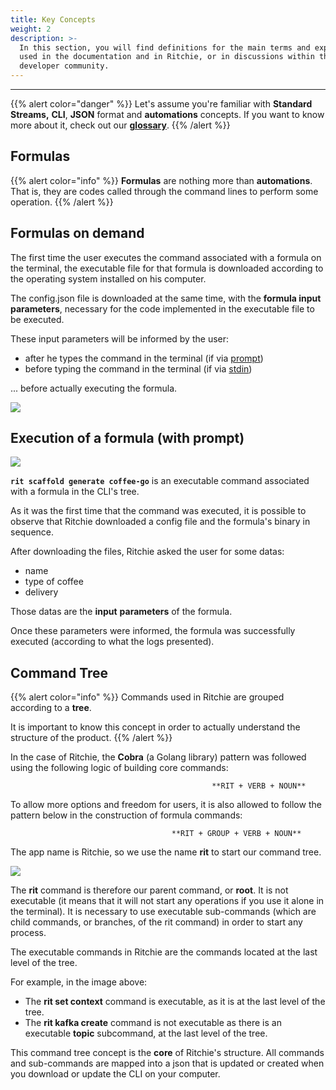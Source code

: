 ```yaml
---
title: Key Concepts
weight: 2
description: >-
  In this section, you will find definitions for the main terms and expressions
  used in the documentation and in Ritchie, or in discussions within the
  developer community.
---
```


---

{{% alert color="danger" %}}
Let's assume you're familiar with **Standard Streams,** **CLI**, **JSON** format and **automations** concepts. If you want to know more about it, check out our [**glossary**](glossary). 
{{% /alert %}}

## Formulas

{{% alert color="info" %}}
**Formulas** are nothing more than **automations**. That is, they are codes called through the command lines to perform some operation. 
{{% /alert %}}

## **Formulas o**n demand

The first time the user executes the command associated with a formula on the terminal, the executable file for that formula is downloaded according to the operating system installed on his computer. 

The config.json file is downloaded at the same time, with the **formula input parameters**, necessary for the code implemented in the executable file to be executed. 

These input parameters will be informed by the user: 

* after he types the command in the terminal \(if via [prompt](getting-started/commands/prompt)\) 
* before typing the command in the terminal \(if via [stdin](getting-started/commands/stdin)\) 

... before actually executing the formula.  


![](/fluxo-formulas%20%283%29.png)

## Execution of a formula \(with prompt\)

![](/rit-scaffold-generate-coffee-go.gif)

**`rit scaffold generate coffee-go`** is an executable command associated with a formula in the CLI's tree.

As it was the first time that the command was executed, it is possible to observe that Ritchie downloaded a config file and the formula's binary in sequence.

After downloading the files, Ritchie asked the user for some datas: 

* name
* type of coffee 
* delivery

Those datas are the **input** **parameters** of the formula.

Once these parameters were informed, the formula was successfully executed \(according to what the logs presented\).

## Command Tree

{{% alert color="info" %}}
Commands used in Ritchie are grouped according to a **tree**.   
  
It is important to know this concept in order to actually understand the structure of the product.
{{% /alert %}}

In the case of Ritchie, the **Cobra** \(a Golang library\) pattern was followed using the following logic of building core commands:

                                                 **RIT + VERB + NOUN**

To allow more options and freedom for users, it is also allowed to follow the pattern below in the construction of formula commands:

                                        **RIT + GROUP + VERB + NOUN**

The app name is Ritchie, so we use the name **rit** to start our command tree.

![](/arvore-rit%20%281%29.png)

The **rit** command is therefore our parent command, or **root**. It is not executable \(it means that it will not start any operations if you use it alone in the terminal\). It is necessary to use executable sub-commands \(which are child commands, or branches, of the rit command\) in order to start any process.

The executable commands in Ritchie are the commands located at the last level of the tree.  
  
For example, in the image above: 

* The **rit set context** command is executable, as it is at the last level of the tree. 
* The **rit kafka create** command is not executable as there is an executable **topic** subcommand, at the last level of the tree.

This command tree concept is the **core** of Ritchie's structure. All commands and sub-commands are mapped into a json that is updated or created when you download or update the CLI on your computer.
